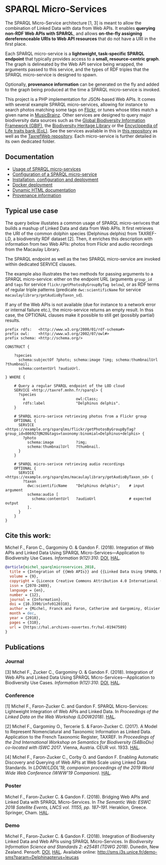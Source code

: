 # SPARQL Micro-Services

The SPARQL Micro-Service architecture [1, 3] is meant to allow the combination of Linked Data with data from Web APIs. It enables **querying non-RDF Web APIs with SPARQL**, and allows **on-the-fly assigning dereferenceable URIs to Web API resources** that do not have a URI in the first place.

Each SPARQL micro-service is a **lightweight, task-specific SPARQL endpoint** that typically provides access to a **small, resource-centric graph**. The graph is delineated by the Web API service being wrapped, the arguments passed to this service, and the types of RDF triples that the SPARQL micro-service is designed to spawn.

Optionally, **provenance information** can be generated on the fly and added to the graph being produced at the time a SPARQL micro-service is invoked.

This project is a PHP implementation for JSON-based Web APIs. It comes with several example SPARQL micro-services, allowing for instance to search photos matching some tags on [Flickr](https://www.flickr.com/), or tunes whose titles match a given name in [MusicBrainz](https://musicbrainz.org/).
Other services are designed to query major biodiversity data sources such as the [Global Biodiversity Information Framework (GBIF)](https://www.biodiversitylibrary.org/), the [Biodiversity Heritage Library](https://www.biodiversitylibrary.org/) or the [Encyclopedia of Life traits bank (EoL)](http://eol.org/traitbank).
See the services available in this in [this repository](services/) as well as the [TaxrefWeb repository](https://github.com/frmichel/taxrefweb/tree/master/sparql-micro-services).
Each micro-service is further detailed in its own dedicated folder.


## Documentation

- [Usage of SPARQL micro-services](doc/01-usage.md)
- [Configuration of a SPARQL micro-service](doc/02-config.md)
- [Installation, configuration and deployment](doc/04-install.md)
- [Docker deployment](deployment/docker/README.md)
- [Dynamic HTML documentation](doc/03-html-doc.md)
- [Provenance information](doc/05-prov.md)



## Typical use case

The query below illustates a common usage of SPARQL micro-serivces that builds a mashup of Linked Data and data from Web APIs.
It first retrieves the URI of the common dolphin species (Delphinus delphis) from TAXREF-LD, a biodiversity RDF dataset [2]. Then, it enriches this description with information from two Web APIs: photos from Flickr and audio recordings from the Macaulay Library.

The SPARQL endpoint as well as the two SPARQL micro-service are invoked within dedicated SERVICE clauses.

The example also illustrates the two methods for passing arguments to a SPARQL micro-service: either on the endpoint URL (arguments ```group_id``` and ```tags``` for service ```flickr/getPhotosByGroupByTag below```), or as RDF terms of regular  triple patterns (predicate ```dwc:scientificName``` for service ```macaulaylibrary/getAudioByTaxon_sd```).

If any of the Web APIs is not available (due for instance to a network error or internal failure etc.), the micro-service returns an empty result. In thss case, the OPTIONAL clauses make it possible to still get (possibly partial) results.

```sparql
prefix rdfs:   <http://www.w3.org/2000/01/rdf-schema#>
prefix owl:    <http://www.w3.org/2002/07/owl#>
prefix schema: <http://schema.org/>

CONSTRUCT {

    ?species
      schema:subjectOf ?photo; schema:image ?img; schema:thumbnailUrl ?thumbnail;
      schema:contentUrl ?audioUrl.
      
} WHERE {

    # Query a regular SPARQL endpoint of the LOD cloud
    SERVICE <http://taxref.mnhn.fr/sparql> {
      ?species 
        a                       owl:Class;
        rdfs:label              "Delphinus delphis". 
    }
    
    # SPARQL micro-serivce retrieving photos from a Flickr group
    OPTIONAL {
      SERVICE <https://example.org/sparqlms/flickr/getPhotosByGroupByTag?group_id=806927@N20&tags=taxonomy:binomial=Delphinus+delphis> {
        ?photo 
          schema:image          ?img;
          schema:thumbnailUrl   ?thumbnail.
      }
    }

    # SPARQL micro-serivce retrieving audio recordings
    OPTIONAL {
      SERVICE <https://example.org/sparqlms/macaulaylibrary/getAudioByTaxon_sd> {
        ?taxon
          dwc:scientificName    "Delphinus delphis";    # input argument
          schema:audio [ 
            schema:contentUrl   ?audioUrl               # expected output
          ]. 
      }
    }
}
```


## Cite this work:

Michel F., Faron C., Gargominy O. & Gandon F. (2018). Integration of Web APIs and Linked Data Using SPARQL Micro-Services—Application to Biodiversity Use Cases. *Information 9(12):310*. [DOI](https://dx.doi.org/10.3390/info9120310), [HAL](https://hal.archives-ouvertes.fr/hal-01947589).


```bibtex
@article{michel_sparqlmicroservices_2018,
  title = {Integration of {{Web APIs}} and {{Linked Data Using SPARQL Micro}}-{{Services}}\textemdash{{Application}} to {{Biodiversity Use Cases}}},
  volume = {9},
  copyright = {Licence Creative Commons Attribution 4.0 International (CC-BY)},
  issn = {2078-2489},
  language = {en},
  number = {12},
  journal = {Information},
  doi = {10.3390/info9120310},
  author = {Michel, Franck and Faron, Catherine and Gargominy, Olivier and Gandon, Fabien},
  month = dec,
  year = {2018},
  pages = {310},
  url = {https://hal.archives-ouvertes.fr/hal-01947589}
}
```


## Publications

### Journal

[3] Michel F., Zucker C., Gargominy O. & Gandon F. (2018). Integration of Web APIs and Linked Data Using SPARQL Micro-Services—Application to Biodiversity Use Cases. *Information 9(12):310*. [DOI](https://dx.doi.org/10.3390/info9120310), [HAL](https://hal.archives-ouvertes.fr/hal-01947589).

### Conference

[1] Michel F., Faron-Zucker C. and Gandon F. SPARQL Micro-Services: Lightweight Integration of Web APIs and Linked Data. In *Proceedings of the Linked Data on the Web Workshop (LDOW2018)*. [HAL](https://hal.archives-ouvertes.fr/hal-01722792).

[2] Michel F., Gargominy O., Tercerie S. & Faron-Zucker C. (2017). A Model to Represent Nomenclatural and Taxonomic Information as Linked Data. Application to the French Taxonomic Register, TAXREF. In *Proceedings of the 2nd International Workshop on Semantics for Biodiversity (S4BioDiv) co-located with ISWC 2017*. Vienna, Austria. CEUR vol. 1933. [HAL](https://hal.archives-ouvertes.fr/hal-01617708).

[4] Michel F., Faron-Zucker C., Corby O. and Gandon F. Enabling Automatic Discovery and Querying of Web APIs at Web Scale using Linked Data Standards. In *LDOW/LDDL'19, companion proceedings of the 2019 World Wide Web Conference (WWW'19 Companion)*. [HAL](https://hal.archives-ouvertes.fr/hal-02060966).


### Poster

Michel F., Faron-Zucker C. & Gandon F. (2018). Bridging Web APIs and Linked Data with SPARQL Micro-Services. In *The Semantic Web: ESWC 2018 Satellite Events, LNCS vol. 11155, pp. 187–191*. Heraklion, Greece. Springer, Cham. [HAL](https://hal.archives-ouvertes.fr/hal-01783936v1).

### Demo

Michel F., Faron-Zucker C. & Gandon F. (2018). Integration of Biodiversity Linked Data and Web APIs using SPARQL Micro-Services. In *Biodiversity Information Science and Standards 2: e25481 (TDWG 2018)*. Dunedin, New Zealand. Pensoft. [DOI](https://dx.doi.org/10.3897/biss.2.25481), [HAL](https://hal.archives-ouvertes.fr/hal-01856365). 
Available online: http://sms.i3s.unice.fr/demo-sms?param=Delphinapterus+leucas
